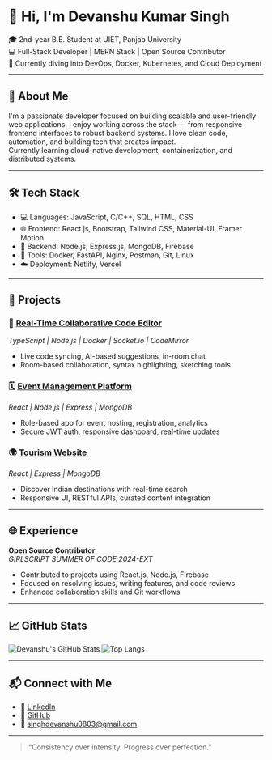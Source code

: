 # 👋 Hi, I'm Devanshu Kumar Singh

🎓 2nd-year B.E. Student at UIET, Panjab University  
💻 Full-Stack Developer | MERN Stack | Open Source Contributor  
🚀 Currently diving into DevOps, Docker, Kubernetes, and Cloud Deployment  

---

## 🧠 About Me

I'm a passionate developer focused on building scalable and user-friendly web applications. I enjoy working across the stack — from responsive frontend interfaces to robust backend systems. I love clean code, automation, and building tech that creates impact.  
Currently learning cloud-native development, containerization, and distributed systems.

---

## 🛠 Tech Stack

- 💻 Languages: JavaScript, C/C++, SQL, HTML, CSS  
- 🌐 Frontend: React.js, Bootstrap, Tailwind CSS, Material-UI, Framer Motion  
- 🧰 Backend: Node.js, Express.js, MongoDB, Firebase  
- 🐳 Tools: Docker, FastAPI, Nginx, Postman, Git, Linux  
- ☁️ Deployment: Netlify, Vercel

---

## 🧩 Projects

### 🔧 [Real-Time Collaborative Code Editor](https://github.com/Devanshu1603/NeatCode)
_TypeScript | Node.js | Docker | Socket.io | CodeMirror_  
- Live code syncing, AI-based suggestions, in-room chat  
- Room-based collaboration, syntax highlighting, sketching tools  

### 🗓️ [Event Management Platform](https://github.com/Devanshu1603/Event-management-Frontend)
_React | Node.js | Express | MongoDB_  
- Role-based app for event hosting, registration, analytics  
- Secure JWT auth, responsive dashboard, real-time updates  

### 🌍 [Tourism Website](https://github.com/Devanshu1603/new-tourism)
_React | Express | MongoDB_  
- Discover Indian destinations with real-time search  
- Responsive UI, RESTful APIs, curated content integration  

---

## 🌐 Experience

**Open Source Contributor**  
_GIRLSCRIPT SUMMER OF CODE 2024-EXT_  
- Contributed to projects using React.js, Node.js, Firebase  
- Focused on resolving issues, writing features, and code reviews  
- Enhanced collaboration skills and Git workflows  

---

## 📈 GitHub Stats

![Devanshu's GitHub Stats](https://github-readme-stats.vercel.app/api?username=Devanshu1603&show_icons=true&theme=radical)
![Top Langs](https://github-readme-stats.vercel.app/api/top-langs/?username=Devanshu1603&layout=compact&theme=radical)

---

## 📬 Connect with Me

- 🔗 [LinkedIn](https://linkedin.com/in/devanshu0803)  
- 💼 [GitHub](https://github.com/Devanshu1603)  
- 📧 singhdevanshu0803@gmail.com  

---

> “Consistency over intensity. Progress over perfection.”  

